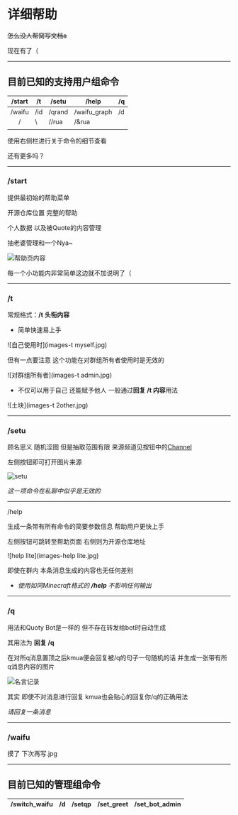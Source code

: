 # 详细帮助

~~怎么没人帮窝写文档a~~

现在有了（

---

## 目前已知的支持用户组命令

| /start | /t   | /setu  | /help        | /q   |
| :----: | ---- | ------ | ------------ | ---- |
| /waifu | /id  | /qrand | /waifu_graph | /d   |
|   /    | \    | //rua  | /&rua        |      |
|        |      |        |              |      |

使用右侧栏进行关于命令的细节查看

还有更多吗？

----

### /start

提供最初始的帮助菜单

开源仓库位置 完整的帮助

个人数据 以及被Quote的内容管理

抽老婆管理和一个Nya~

![帮助页内容](images\-help.jpg)

每一个小功能内非常简单这边就不加说明了（

---

### /t

常规格式：**/t 头衔内容**

* 简单快速易上手

![自己使用时](images\-t myself.jpg)

但有一点要注意 这个功能在对群组所有者使用时是无效的

![对群组所有者](images\-t admin.jpg)

* 不仅可以用于自己 还能赋予他人 一般通过**回复 /t 内容**用法

![土块](images\-t 2other.jpg)

---

### /setu

顾名思义 随机涩图 但是抽取范围有限 来源频道见按钮中的[Channel](https://t.me/manyacg)

左侧按钮即可打开图片来源

![setu](images\-setu.jpg)

*这一项命令在私聊中似乎是无效的*

---

/help 

生成一条带有所有命令的简要参数信息 帮助用户更快上手

左侧按钮可跳转至帮助页面 右侧则为开源仓库地址

![help lite](images\-help lite.jpg)

即使在群内 本条消息生成的内容也无任何差别

* *使用如同Minecraft格式的 **/help <number>** 不影响任何输出*

---

### /q

用法和Quoty Bot是一样的 但不存在转发给bot时自动生成

其用法为 **回复 /q**

在对所q消息置顶之后kmua便会回复被/q的句子一句随机的话 并生成一张带有所q消息内容的图片

![名言记录](images\-q.jpg)

其实 即使不对消息进行回复 kmua也会贴心的回复你/q的正确用法

*请回复一条消息*

---

### /waifu

摸了 下次再写.jpg

---

## 目前已知的管理组命令

| /switch_waifu | /d   | /setqp | /set_greet | /set_bot_admin |
| :-----------: | ---- | ------ | ---------- | -------------- |